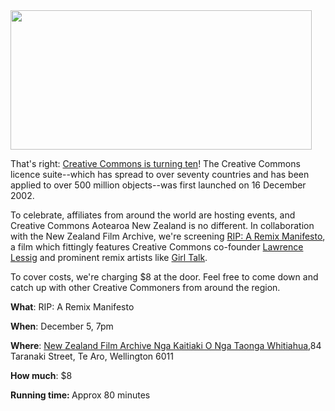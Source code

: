 <html><body><a href="http://creativecommons.org.nz/wp-content/uploads/2012/11/Cc10-700.png"><img class="wp-image-3079 aligncenter" title="Cc10-700" src="http://creativecommons.org.nz/wp-content/uploads/2012/11/Cc10-700.png" alt="" width="482" height="223"></a>



That's right: <a href="http://10.creativecommons.org/" target="_blank">Creative Commons is turning ten</a>! The Creative Commons licence suite--which has spread to over seventy countries and has been applied to over 500 million objects--was first launched on 16 December 2002.



To celebrate, affiliates from around the world are hosting events, and Creative Commons Aotearoa New Zealand is no different. In collaboration with the New Zealand Film Archive, we're screening <a href="http://ripremix.com/" target="_blank">RIP: A Remix Manifesto</a>, a film which fittingly features Creative Commons co-founder <a href="http://10.creativecommons.org/" target="_blank">Lawrence Lessig</a> and prominent remix artists like <a href="http://en.wikipedia.org/wiki/Girl_Talk_%28musician%29" target="_blank">Girl Talk</a>.



To cover costs, we're charging $8 at the door. Feel free to come down and catch up with other Creative Commoners from around the region.



<strong>What</strong>: RIP: A Remix Manifesto



<strong>When</strong>: December 5, 7pm



<strong>Where</strong>: <a href="http://www.filmarchive.org.nz/now-showing/rip-a-remix-manifesto/view/2012-12-05" target="_blank">New Zealand Film Archive Nga Kaitiaki O Nga Taonga Whitiahua</a>,84 Taranaki Street, Te Aro, Wellington 6011



<strong>How much</strong>: $8



<strong>Running time: </strong>Approx 80 minutes



 </body></html>
